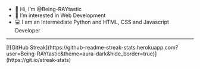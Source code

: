 - 👋 Hi, I’m @Being-RAYtastic
- 👀 I’m interested in Web Development
- 💻 I am an Intermediate Python and HTML, CSS and Javascript Developer

<hr>

<div style="margin:0 auto">
 [![GitHub Streak](https://github-readme-streak-stats.herokuapp.com?user=Being-RAYtastic&theme=aura-dark&hide_border=true)] (https://git.io/streak-stats)
</div>



